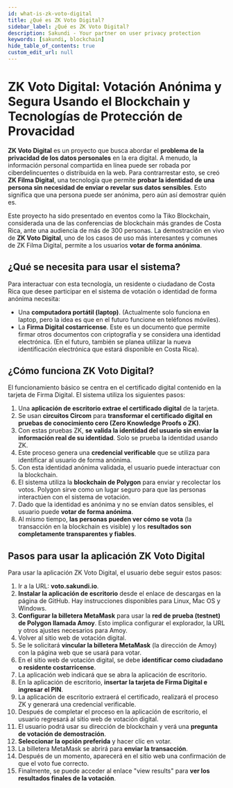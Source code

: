 ```yaml
---
id: what-is-zk-voto-digital
title: ¿Qué es ZK Voto Digital?
sidebar_label: ¿Qué es ZK Voto Digital?
description: Sakundi - Your partner on user privacy protection
keywords: [sakundi, blockchain]
hide_table_of_contents: true
custom_edit_url: null
---
```

# ZK Voto Digital: Votación Anónima y Segura Usando el Blockchain y Tecnologías de Protección de Provacidad

**ZK Voto Digital** es un proyecto que busca abordar el **problema de la privacidad de los datos personales** en la era digital. A menudo, la información personal compartida en línea puede ser robada por ciberdelincuentes o distribuida en la web. Para contrarrestar esto, se creó **ZK Filma Digital**, una tecnología que permite **probar la identidad de una persona sin necesidad de enviar o revelar sus datos sensibles**. Esto significa que una persona puede ser anónima, pero aún así demostrar quién es.

Este proyecto ha sido presentado en eventos como la Tiko Blockchain, considerada una de las conferencias de blockchain más grandes de Costa Rica, ante una audiencia de más de 300 personas. La demostración en vivo de **ZK Voto Digital**, uno de los casos de uso más interesantes y comunes de ZK Filma Digital, permite a los usuarios **votar de forma anónima**.

## ¿Qué se necesita para usar el sistema?

Para interactuar con esta tecnología, un residente o ciudadano de Costa Rica que desee participar en el sistema de votación o identidad de forma anónima necesita:

*   Una **computadora portátil (laptop)**. (Actualmente solo funciona en laptop, pero la idea es que en el futuro funcione en teléfonos móviles).
*   La **Firma Digital costarricense**. Este es un documento que permite firmar otros documentos con criptografía y se considera una identidad electrónica. (En el futuro, también se planea utilizar la nueva identificación electrónica que estará disponible en Costa Rica).

## ¿Cómo funciona ZK Voto Digital?

El funcionamiento básico se centra en el certificado digital contenido en la tarjeta de Firma Digital. El sistema utiliza los siguientes pasos:

1.  Una **aplicación de escritorio extrae el certificado digital** de la tarjeta.
2.  Se usan **circuitos Circom** para **transformar el certificado digital en pruebas de conocimiento cero (Zero Knowledge Proofs o ZK)**.
3.  Con estas pruebas ZK, **se valida la identidad del usuario sin enviar la información real de su identidad**. Solo se prueba la identidad usando ZK.
4.  Este proceso genera una **credencial verificable** que se utiliza para identificar al usuario de forma anónima.
5.  Con esta identidad anónima validada, el usuario puede interactuar con la blockchain.
6.  El sistema utiliza la **blockchain de Polygon** para enviar y recolectar los votos. Polygon sirve como un lugar seguro para que las personas interactúen con el sistema de votación.
7.  Dado que la identidad es anónima y no se envían datos sensibles, el usuario puede **votar de forma anónima**.
8.  Al mismo tiempo, **las personas pueden ver cómo se vota** (la transacción en la blockchain es visible) y los **resultados son completamente transparentes y fiables**.

## Pasos para usar la aplicación ZK Voto Digital

Para usar la aplicación ZK Voto Digital, el usuario debe seguir estos pasos:

1.  Ir a la URL: **voto.sakundi.io**.
2.  **Instalar la aplicación de escritorio** desde el enlace de descargas en la página de GitHub. Hay instrucciones disponibles para Linux, Mac OS y Windows.
3.  **Configurar la billetera MetaMask** para usar la **red de prueba (testnet) de Polygon llamada Amoy**. Esto implica configurar el explorador, la URL y otros ajustes necesarios para Amoy.
4.  Volver al sitio web de votación digital.
5.  Se le solicitará **vincular la billetera MetaMask** (la dirección de Amoy) con la página web que se usará para votar.
6.  En el sitio web de votación digital, se debe **identificar como ciudadano o residente costarricense**.
7.  La aplicación web indicará que se abra la aplicación de escritorio.
8.  En la aplicación de escritorio, **insertar la tarjeta de Firma Digital e ingresar el PIN**.
9.  La aplicación de escritorio extraerá el certificado, realizará el proceso ZK y generará una credencial verificable.
10. Después de completar el proceso en la aplicación de escritorio, el usuario regresará al sitio web de votación digital.
11. El usuario podrá usar su dirección de blockchain y verá una **pregunta de votación de demostración**.
12. **Seleccionar la opción preferida** y hacer clic en votar.
13. La billetera MetaMask se abrirá para **enviar la transacción**.
14. Después de un momento, aparecerá en el sitio web una confirmación de que el voto fue correcto.
15. Finalmente, se puede acceder al enlace "view results" para **ver los resultados finales de la votación**.
